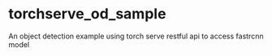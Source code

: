 # torchserve_od_sample
An object detection example using torch serve restful api to access fastrcnn model
